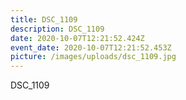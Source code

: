 ```yaml
---
title: DSC_1109
description: DSC_1109
date: 2020-10-07T12:21:52.424Z
event_date: 2020-10-07T12:21:52.453Z
picture: /images/uploads/dsc_1109.jpg
---
```

DSC_1109